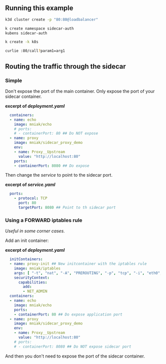 ## Running this example

```bash
k3d cluster create -p "80:80@loadbalancer"

k create namespace sidecar-auth
kubens sidecar-auth

k create -k k8s

curlie :80/call?param1=arg1
```

## Routing the traffic through the sidecar

### Simple

Don't expose the port of the main container.
Only expose the port of your sidecar container.

**excerpt of _deployment.yaml_**
```yaml
  containers:
  - name: echo
    image: mniak/echo
    # ports:
    # - containerPort: 80 ## Do NOT expose
  - name: proxy
    image: mniak/sidecar_proxy_demo
    env:
    - name: Proxy__Upstream
      value: "http://localhost:80"
    ports:
    - containerPort: 8080 ## Do expose
```

Then change the _service_ to point to the sidecar port.

**excerpt of _service.yaml_**
```yaml
  ports:
    - protocol: TCP
      port: 80
      targetPort: 8080 ## Point to th sidecar port
```

### Using a FORWARD iptables rule

_Useful in some corner cases._

Add an init container:

**excerpt of _deployment.yaml_**
```yaml
  initContainers:
  - name: proxy-init ## New initcontainer with the iptables rule
    image: mniak/iptables
    args: [ "-t", "nat", "-A", "PREROUTING", "-p", "tcp", "-i", "eth0", "--dport", "80", "-j", "REDIRECT", "--to-port", "8080" ]
    securityContext:
      capabilities:
        add:
        - NET_ADMIN
  containers:
  - name: echo
    image: mniak/echo
    ports:
    - containerPort: 80 ## Do expose application port
  - name: proxy
    image: mniak/sidecar_proxy_demo
    env:
    - name: Proxy__Upstream
      value: "http://localhost:80"
    # ports:
    # - containerPort: 8080 ## Do NOT expose sidecar port
```

And then you don't need to expose the port of the sidecar container.
